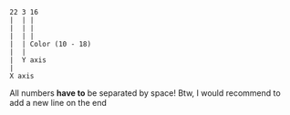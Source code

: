 ```
22 3 16
|  | |
|  | |
|  | |
|  | Color (10 - 18)
|  |
|  Y axis
|
X axis
```

All numbers **have to** be separated by space!
Btw, I would recommend to add a new line on the end
